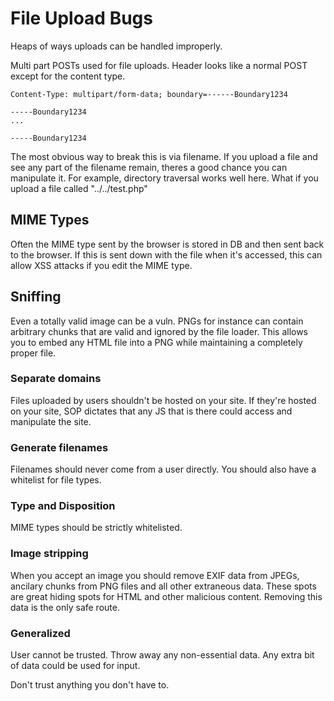 # File Upload Bugs

Heaps of ways uploads can be handled improperly.

Multi part POSTs used for file uploads. Header looks like a normal POST except for the content type. 

```
Content-Type: multipart/form-data; boundary=------Boundary1234

-----Boundary1234
...

-----Boundary1234
```

The most obvious way to break this is via filename. If you upload a file and see any part of the filename remain, theres a good chance you can manipulate it. For example, directory traversal works well here. What if you upload a file called "../../test.php"

## MIME Types

Often the MIME type sent by the browser is stored in DB and then sent back to the browser. If this is sent down with the file when it's accessed, this can allow XSS attacks if you edit the MIME type.

## Sniffing

Even a totally valid image can be a vuln. PNGs for instance can contain arbitrary chunks that are valid and ignored by the file loader. This allows you to embed any HTML file into a PNG while maintaining a completely proper file.

### Separate domains

Files uploaded by users shouldn't be hosted on your site. If they're hosted on your site, SOP dictates that any JS that is there could access and manipulate the site. 

### Generate filenames

Filenames should never come from a user directly. You should also have a whitelist for file types.

### Type and Disposition

MIME types should be strictly whitelisted. 

### Image stripping

When you accept an image you should remove EXIF data from JPEGs, ancilary chunks from PNG files and all other extraneous data. These spots are great hiding spots for HTML and other malicious content. Removing this data is the only safe route.

### Generalized

User cannot be trusted. Throw away any non-essential data. Any extra bit of data could be used for input.

Don't trust anything you don't have to.